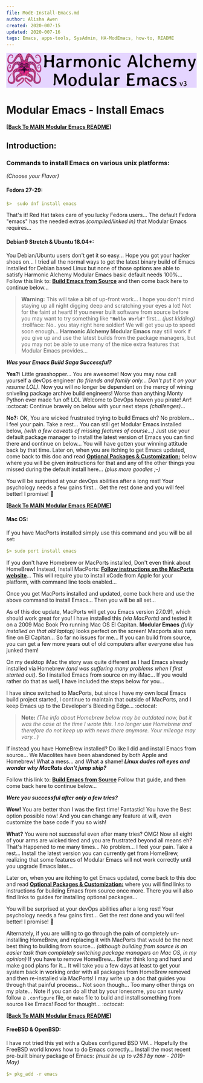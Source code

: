 ```yaml
---
file: ModE-Install-Emacs.md
author: Alisha Awen
created: 2020-007-15
updated: 2020-007-16
tags: Emacs, apps-tools, SysAdmin, HA-ModEmacs, how-to, README 
---
```

<!-- #Emacs #apps-tools #SysAdmin #HA-ModEmacs #how-to #README -->

![Banner](./media/Modular-Emacs-Github-Banner-v3.png)

# Modular Emacs - Install Emacs

**[\[Back To MAIN Modular Emacs README\]](../README.md)**

## Introduction:

### Commands to install Emacs on various unix platforms:  

_(Choose your Flavor)_  

#### Fedora 27-29:  

```yaml
$>  sudo dnf install emacs
```

That's it! Red Hat takes care of you lucky Fedora users... The default Fedora "emacs" has the needed extras _(compiled/linked in)_ that Modular Emacs requires...

#### Debian9 Stretch & Ubuntu 18.04+:  

You Debian/Ubuntu users don't get it so easy... Hope you got your hacker shoes on...
I tried all the normal ways to get the latest binary build of Emacs installed for Debian based Linux but none of those options are able to satisfy Harmonic Alchemy Modular Emacs basic default needs 100%... Follow this link to: **[Build Emacs from Source](./ModE-Build-Emacs-from-Src.md)** and then come back here to continue below...

> **Warning:** This will take a bit of up-front work...  I hope you don't mind staying up all night digging deep and scratching your eyes a lot! Not for the faint at heart!  If you never built software from source before you may want to try something like **`"Hello World"`** first... _(just kidding)_ :trollface:  No..  you stay right here soldier! We will get you up to speed soon enough... 
    **Harmonic Alchemy Modular Emacs** may still work if you give up and use the latest builds from the package managers, but you may not be able to use many of the nice extra features that Modular Emacs provides...

**_Was your Emacs Build Saga Successful?_**  

**Yes?:**  Little grasshopper... You are awesome! Now you may now call yourself a devOps engineer _(to friends and family only... Don't put it on your resume LOL)_.  Now you will no longer be dependent on the mercy of wining sniveling package archive build engineers! Worse than anything Monty Python ever made fun of! LOL  Welcome to DevOps heaven you pirate! Arr! :octocat:  Continue bravely on below with your next steps _(challenges)_...

**No?:** OK, You are wicked frustrated trying to build Emacs eh?  No problem... I feel your pain. Take a rest...  You can still get Modular Emacs installed below, _(with a few caveats of missing features of course...)_ Just use your default package manager to install the latest version of Emacs you can find there and continue on below...  You will have gotten your winning attitude back by that time.  Later on, when you are itching to get Emacs updated, come back to this doc and read **[Optional Packages & Customization:](./ModE-Optional-Packages-y-Customization.md)** below where you will be given instructions for that and any of the other things you missed during the default install here... _(plus more goodies ;-)_

You will be surprised at your devOps abilities after a long rest! Your psychology needs a few gains first... Get the rest done and you will feel better! I promise! :purple_heart:

**[\[Back To MAIN Modular Emacs README\]](../README.md)**

#### Mac OS:

If you have MacPorts installed simply use this command and you will be all set:

```yaml
$> sudo port install emacs
```

If you don't have Homebrew or MacPorts installed, Don't even think about HomeBrew!  Instead, Install MacPorts: **[Follow instructions on the MacPorts website](https://guide.macports.org/#installing)**... This will require you to install xCode from Apple for your platform, with command line tools enabled... 

Once you get MacPorts installed and updated,  come back here and use the above command to install Emacs...  Then you will be all set...

As of this doc update, MacPorts will get you Emacs version 27.0.91, which should work great for you! I have installed this _(via MacPorts)_ and tested it on a 2009 Mac Book Pro running Mac OS El Capitan. **Modular Emacs** _(fully installed on that old laptop)_ looks perfect on the screen! Macports also runs fine on El Capitan... So far no issues for me... If you can build from source, you can get a few more years out of old computers after everyone else has junked them!

On my desktop iMac the story was quite different as I had Emacs already installed via Homebrew _(and was suffering many problems when I first started out)_. So I installed Emacs from source on my iMac...  If you would rather do that as well, I have included the steps below for you...

I have since switched to MacPorts, but since I have my own local Emacs build project started, I continue to maintain that outside of MacPorts, and I keep Emacs up to the Developer's Bleeding Edge... :octocat:

> **Note:** _(The info about Homebrew below may be outdated now, but it was the case at the time I wrote this.  I no longer use Homebrew and therefore do not keep up with news there anymore. Your mileage may vary...)_ 

If instead you have HomeBrew installed?  Do like I did and install Emacs from source... We Macolites have been abandoned by both Apple and Homebrew!  What a mess... and What a shame! **_Linux dudes roll eyes and wonder why MacRats don't jump ship?_**  

Follow this link to: **[Build Emacs from Source](./ModE-Build-Emacs-from-Src.md)** Follow that guide, and then come back here to continue below...

**_Were you successful after only a few tries?_**  

**Wow!** You are better than I was the first time! Fantastic! You have the Best option possible now!  And you can change any feature at will, even customize the base code if you so wish!

**What?**  You were not successful even after many tries?  OMG! Now all eight of your arms are wicked tired and you are frustrated beyond all means eh? That's Happened to me many times... No problem... I feel your pain. Take a rest...  Install the latest version you can currently get from HomeBrew, realizing that some features of Modular Emacs will not work correctly until you upgrade Emacs later...

Later on, when you are itching to get Emacs updated, come back to this doc and read **[Optional Packages & Customization:](./ModE-Optional-Packages-y-Customization.md)** where you will find links to instructions for building Emacs from source once more. There you will also find links to guides for installing optional packages... 

You will be surprised at your devOps abilities after a long rest! Your psychology needs a few gains first... Get the rest done and you will feel better! I promise! :purple_heart:

Alternately, if you are willing to go through the pain of completely un-installing HomeBrew, and replacing it with MacPorts that would be the next best thing to building from source... _(although building from source is an easier task than completely switching package managers on Mac OS, in my opinion)_  If you have to remove HomeBrew... Better think long and hard and make good plans for it... It will take you a few days at least to get your system back in working order with all packages from HomeBrew removed and then re-installed via MacPorts!  I may write up a doc that guides you through that painful process... Not soon though... Too many other things on my plate...  Note if you can do all that by your lonesome, you can surely follow a `.configure` file, or `make` file to build and install something from source like Emacs!  Food for thought... :octocat:

**[\[Back To MAIN Modular Emacs README\]](../README.md)**

#### FreeBSD & OpenBSD:  

I have not tried this yet with a Qubes configured BSD VM... Hopefully the FreeBSD world knows how to do Emacs correctly... Install the most recent pre-built binary package of Emacs: _(must be up to v26.1 by now - 2019-May)_

```yaml
$> pkg_add -r emacs
```

